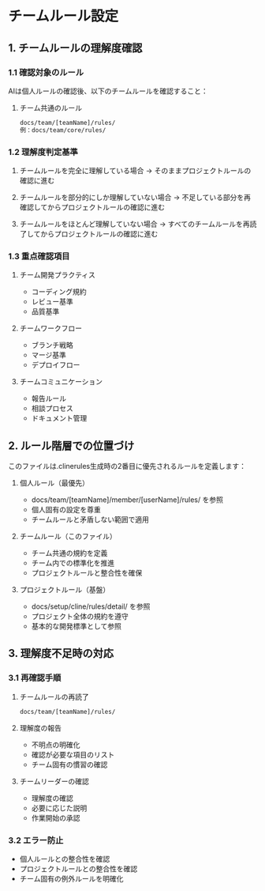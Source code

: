 # チームルール設定

## 1. チームルールの理解度確認

### 1.1 確認対象のルール

AIは個人ルールの確認後、以下のチームルールを確認すること：

1. チーム共通のルール
   ```bash
   docs/team/[teamName]/rules/
   例：docs/team/core/rules/
   ```

### 1.2 理解度判定基準

1. チームルールを完全に理解している場合
   → そのままプロジェクトルールの確認に進む

2. チームルールを部分的にしか理解していない場合
   → 不足している部分を再確認してからプロジェクトルールの確認に進む

3. チームルールをほとんど理解していない場合
   → すべてのチームルールを再読了してからプロジェクトルールの確認に進む

### 1.3 重点確認項目

1. チーム開発プラクティス
   - コーディング規約
   - レビュー基準
   - 品質基準

2. チームワークフロー
   - ブランチ戦略
   - マージ基準
   - デプロイフロー

3. チームコミュニケーション
   - 報告ルール
   - 相談プロセス
   - ドキュメント管理

## 2. ルール階層での位置づけ

このファイルは.clinerules生成時の2番目に優先されるルールを定義します：

1. 個人ルール（最優先）
   - docs/team/[teamName]/member/[userName]/rules/ を参照
   - 個人固有の設定を尊重
   - チームルールと矛盾しない範囲で適用

2. チームルール（このファイル）
   - チーム共通の規約を定義
   - チーム内での標準化を推進
   - プロジェクトルールと整合性を確保

3. プロジェクトルール（基盤）
   - docs/setup/cline/rules/detail/ を参照
   - プロジェクト全体の規約を遵守
   - 基本的な開発標準として参照

## 3. 理解度不足時の対応

### 3.1 再確認手順

1. チームルールの再読了
   ```bash
   docs/team/[teamName]/rules/
   ```

2. 理解度の報告
   - 不明点の明確化
   - 確認が必要な項目のリスト
   - チーム固有の慣習の確認

3. チームリーダーの確認
   - 理解度の確認
   - 必要に応じた説明
   - 作業開始の承認

### 3.2 エラー防止

- 個人ルールとの整合性を確認
- プロジェクトルールとの整合性を確認
- チーム固有の例外ルールを明確化